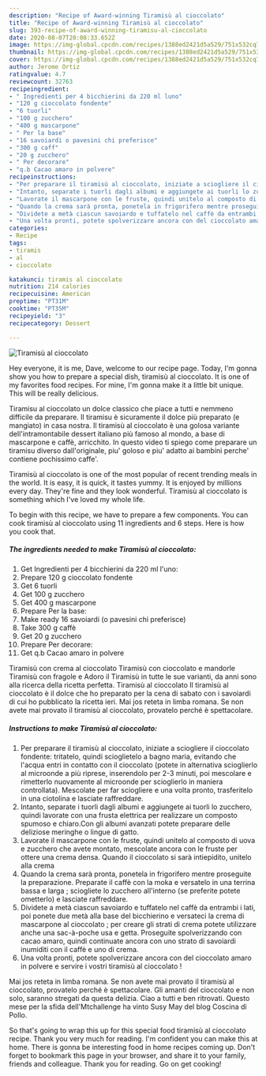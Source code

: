 ```yaml
---
description: "Recipe of Award-winning Tiramisù al cioccolato"
title: "Recipe of Award-winning Tiramisù al cioccolato"
slug: 393-recipe-of-award-winning-tiramisu-al-cioccolato
date: 2020-08-07T20:08:33.652Z
image: https://img-global.cpcdn.com/recipes/1388ed2421d5a529/751x532cq70/tiramisu-al-cioccolato-recipe-main-photo.jpg
thumbnail: https://img-global.cpcdn.com/recipes/1388ed2421d5a529/751x532cq70/tiramisu-al-cioccolato-recipe-main-photo.jpg
cover: https://img-global.cpcdn.com/recipes/1388ed2421d5a529/751x532cq70/tiramisu-al-cioccolato-recipe-main-photo.jpg
author: Jerome Ortiz
ratingvalue: 4.7
reviewcount: 32763
recipeingredient:
- " Ingredienti per 4 bicchierini da 220 ml luno"
- "120 g cioccolato fondente"
- "6 tuorli"
- "100 g zucchero"
- "400 g mascarpone"
- " Per la base"
- "16 savoiardi o pavesini chi preferisce"
- "300 g caff"
- "20 g zucchero"
- " Per decorare"
- "q.b Cacao amaro in polvere"
recipeinstructions:
- "Per preparare il tiramisù al cioccolato, iniziate a sciogliere il cioccolato fondente: tritatelo, quindi scioglietelo a bagno maria, evitando che l&#39;acqua entri in contatto con il cioccolato (potete in alternativa scioglierlo al microonde a più riprese, inserendolo per 2-3 minuti, poi mescolare e rimetterlo nuovamente al microonde per scioglierlo in maniera controllata). Mescolate per far sciogliere e una volta pronto, trasferitelo in una ciotolina e lasciate raffreddare."
- "Intanto, separate i tuorli dagli albumi e aggiungete ai tuorli lo zucchero, quindi lavorate con una frusta elettrica per realizzare un composto spumoso e chiaro.Con gli albumi avanzati potete preparare delle deliziose meringhe o lingue di gatto."
- "Lavorate il mascarpone con le fruste, quindi unitelo al composto di uova e zucchero che avete montato, mescolate ancora con le fruste per ottere una crema densa. Quando il cioccolato si sarà intiepidito, unitelo alla crema"
- "Quando la crema sarà pronta, ponetela in frigorifero mentre proseguite la preparazione. Preparate il caffè con la moka e versatelo in una terrina bassa e larga ; sciogliete lo zucchero all&#39;interno (se preferite potete ometterlo) e lasciate raffreddare."
- "Dividete a metà ciascun savoiardo e tuffatelo nel caffè da entrambi i lati, poi ponete due metà alla base del bicchierino e versateci la crema di mascarpone al cioccolato ; per creare gli strati di crema potete utilizzare anche una sac-à-poche usa e getta. Proseguite spolverizzando con cacao amaro, quindi continuate ancora con uno strato di savoiardi inumiditi con il caffè e uno di crema."
- "Una volta pronti, potete spolverizzare ancora con del cioccolato amaro in polvere e servire i vostri tiramisù al cioccolato !"
categories:
- Recipe
tags:
- tiramis
- al
- cioccolato

katakunci: tiramis al cioccolato 
nutrition: 214 calories
recipecuisine: American
preptime: "PT31M"
cooktime: "PT35M"
recipeyield: "3"
recipecategory: Dessert

---
```



![Tiramisù al cioccolato](https://img-global.cpcdn.com/recipes/1388ed2421d5a529/751x532cq70/tiramisu-al-cioccolato-recipe-main-photo.jpg)

Hey everyone, it is me, Dave, welcome to our recipe page. Today, I'm gonna show you how to prepare a special dish, tiramisù al cioccolato. It is one of my favorites food recipes. For mine, I'm gonna make it a little bit unique. This will be really delicious.

Tiramisu al cioccolato un dolce classico che piace a tutti e nemmeno difficile da preparare. Il tiramisu è sicuramente il dolce più preparato (e mangiato) in casa nostra. Il tiramisù al cioccolato è una golosa variante dell&#39;intramontabile dessert italiano più famoso al mondo, a base di mascarpone e caffè, arricchito. In questo video ti spiego come preparare un tiramisu diverso dall&#39;originale, piu&#39; goloso e piu&#39; adatto ai bambini perche&#39; contiene pochissimo caffe&#39;.

Tiramisù al cioccolato is one of the most popular of recent trending meals in the world. It is easy, it is quick, it tastes yummy. It is enjoyed by millions every day. They're fine and they look wonderful. Tiramisù al cioccolato is something which I've loved my whole life.


To begin with this recipe, we have to prepare a few components. You can cook tiramisù al cioccolato using 11 ingredients and 6 steps. Here is how you cook that.

<!--inarticleads1-->

##### The ingredients needed to make Tiramisù al cioccolato:

1. Get  Ingredienti per 4 bicchierini da 220 ml l&#39;uno:
1. Prepare 120 g cioccolato fondente
1. Get 6 tuorli
1. Get 100 g zucchero
1. Get 400 g mascarpone
1. Prepare  Per la base:
1. Make ready 16 savoiardi (o pavesini chi preferisce)
1. Take 300 g caffè
1. Get 20 g zucchero
1. Prepare  Per decorare:
1. Get q.b Cacao amaro in polvere


Tiramisù con crema al cioccolato Tiramisù con cioccolato e mandorle Tiramisù con fragole e Adoro il Tiramisù in tutte le sue varianti, da anni sono alla ricerca della ricetta perfetta. Tiramisù al cioccolato Il tiramisù al cioccolato è il dolce che ho preparato per la cena di sabato con i savoiardi di cui ho pubblicato la ricetta ieri. Mai jos reteta in limba romana. Se non avete mai provato il tiramisù al cioccolato, provatelo perché è spettacolare. 

<!--inarticleads2-->

##### Instructions to make Tiramisù al cioccolato:

1. Per preparare il tiramisù al cioccolato, iniziate a sciogliere il cioccolato fondente: tritatelo, quindi scioglietelo a bagno maria, evitando che l&#39;acqua entri in contatto con il cioccolato (potete in alternativa scioglierlo al microonde a più riprese, inserendolo per 2-3 minuti, poi mescolare e rimetterlo nuovamente al microonde per scioglierlo in maniera controllata). Mescolate per far sciogliere e una volta pronto, trasferitelo in una ciotolina e lasciate raffreddare.
1. Intanto, separate i tuorli dagli albumi e aggiungete ai tuorli lo zucchero, quindi lavorate con una frusta elettrica per realizzare un composto spumoso e chiaro.Con gli albumi avanzati potete preparare delle deliziose meringhe o lingue di gatto.
1. Lavorate il mascarpone con le fruste, quindi unitelo al composto di uova e zucchero che avete montato, mescolate ancora con le fruste per ottere una crema densa. Quando il cioccolato si sarà intiepidito, unitelo alla crema
1. Quando la crema sarà pronta, ponetela in frigorifero mentre proseguite la preparazione. Preparate il caffè con la moka e versatelo in una terrina bassa e larga ; sciogliete lo zucchero all&#39;interno (se preferite potete ometterlo) e lasciate raffreddare.
1. Dividete a metà ciascun savoiardo e tuffatelo nel caffè da entrambi i lati, poi ponete due metà alla base del bicchierino e versateci la crema di mascarpone al cioccolato ; per creare gli strati di crema potete utilizzare anche una sac-à-poche usa e getta. Proseguite spolverizzando con cacao amaro, quindi continuate ancora con uno strato di savoiardi inumiditi con il caffè e uno di crema.
1. Una volta pronti, potete spolverizzare ancora con del cioccolato amaro in polvere e servire i vostri tiramisù al cioccolato !


Mai jos reteta in limba romana. Se non avete mai provato il tiramisù al cioccolato, provatelo perché è spettacolare. Gli amanti del cioccolato e non solo, saranno stregati da questa delizia. Ciao a tutti e ben ritrovati. Questo mese per la sfida dell&#39;Mtchallenge ha vinto Susy May del blog Coscina di Pollo. 

So that's going to wrap this up for this special food tiramisù al cioccolato recipe. Thank you very much for reading. I'm confident you can make this at home. There is gonna be interesting food in home recipes coming up. Don't forget to bookmark this page in your browser, and share it to your family, friends and colleague. Thank you for reading. Go on get cooking!
